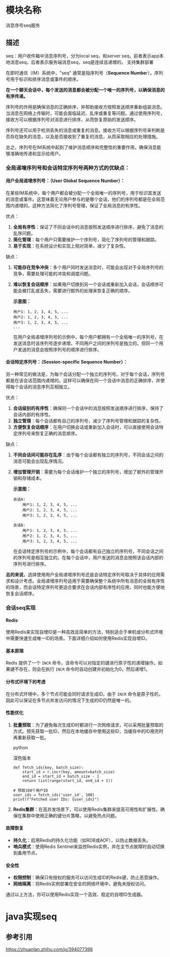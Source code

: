 # 模块名称

消息序号seq服务

## 描述

seq：用户收件箱中消息序列号，分为local seq，和server seq，前者表示app本地消息seq，后者表示服务端消息seq，seq是连续且递增的。
支持集群部署



在即时通讯（IM）系统中，"seq" 通常是指序列号（**Sequence Numbe**r）。序列号用于标识和排序消息或事件的顺序。

**在一个聊天会话中，每个发送的消息都会被分配一个唯一的序列号，以确保消息的有序传递。**

序列号的作用是确保消息的正确排序，并帮助接收方按照发送顺序重新组装消息。当消息在网络上传输时，可能会面临延迟、乱序或重复等问题。通过使用序列号，接收方可以根据序列号对消息进行排序，从而恢复原始的发送顺序。

序列号还可以用于检测丢失的消息或重复的消息。接收方可以根据序列号来判断是否存在缺失的消息，以及是否接收到了重复的消息，从而采取相应的处理措施。

总之，序列号在IM系统中起到了维护消息顺序和完整性的重要作用，确保消息能够准确地传递和显示给用户。





### 全局递增序列号和会话特定序列号两种方式的优缺点：

#### 用户全局递增序列号：（User Global Sequence Number）：

在某些IM系统中，每个用户都会被分配一个全局唯一的序列号，用于标识其发送的消息或事件。这意味着无论用户参与的是哪个会话，他们的序列号都是在全局范围内递增的。这种方法简化了序列号管理，保证了全局消息的有序性。

优点：

1. **全局有序性**：保证了不同会话中的消息按照发送顺序进行排序，避免了消息的乱序问题。
2. **简化管理**：每个用户只需要维护一个序列号，简化了序列号的管理和跟踪。
3. **易于实现**：在系统设计和实现上相对简单，减少了复杂性。

缺点：

1. **可能存在竞争冲突**：多个用户同时发送消息时，可能会出现对于全局序列号的竞争，需要处理可能的冲突和调度问题。

2. **难以恢复会话顺序**：如果用户切换到另一个会话或重新加入会话，会话顺序可能会被打乱或丢失，需要进行额外的处理来恢复正确的顺序。

   

   **示意图：**

   ```
   用户1: 1, 2, 3, 4, 5, ...
   用户2: 1, 2, 3, 4, 5, ...
   用户3: 1, 2, 3, 4, 5, ...
   ...
   ```

   在用户全局递增序列号的示例中，每个用户都拥有一个全局唯一的序列号，在发送消息时该序列号逐步递增。不同用户之间的序列号是独立的，但同一个用户发送的消息会按照序列号的顺序进行排序。

   

#### **会话特定序列号：**（Session-specific Sequence Number）：

另一种常见的做法是，为每个会话分配一个独立的序列号。对于每个会话，序列号都是在该会话范围内递增的。这样可以确保在同一个会话中消息的正确排序，并使得每个会话的消息序列互相独立。

优点：

1. **会话级别的有序性**：确保同一个会话中的消息按照发送顺序进行排序，保持了会话内部的有序性。
2. **独立管理**：每个会话都有自己的序列号，减少了序列号管理和跟踪的复杂性。
3. **方便恢复会话顺序**：在用户切换会话或重新加入会话时，可以直接使用会话特定序列号来恢复正确的消息顺序。

缺点：

1. **不同会话间可能存在乱序**：由于每个会话都有独立的序列号，不同会话之间的消息可能会出现乱序情况。

2. **增加管理开销**：需要为每个会话维护一个独立的序列号，增加了额外的管理开销和存储成本。

   **示意图：**

   ```
   会话A:
       用户1: 1, 2, 3, 4, 5, ...
       用户2: 1, 2, 3, 4, 5, ...
       用户3: 1, 2, 3, 4, 5, ...
   
   会话B:
       用户1: 1, 2, 3, 4, 5, ...
       用户2: 1, 2, 3, 4, 5, ...
       用户3: 1, 2, 3, 4, 5, ...
   ```

   在会话特定序列号的示例中，每个会话都有自己独立的序列号，不同会话之间的序列号是相互独立的。在每个会话中，用户发送的消息会按照该会话内部的序列号进行排序。

   

**总的来说**，选择使用用户全局递增序列号还是会话特定序列号取决于具体的应用需求和设计考虑。全局递增序列号适用于需要确保整个系统中所有消息的全局有序性的场景，而会话特定序列号更适合要求在会话内部有序性的应用，同时也能方便地恢复会话顺序。





### 会话seq实现

#### Redis

使用Redis来实现自增ID是一种高效且简单的方法，特别适合于单机或分布式环境中需要快速生成唯一ID的场景。下面详细介绍如何使用Redis实现自增ID。

#### 基本原理

Redis 提供了一个 `INCR` 命令，该命令可以对指定的键进行原子性的递增操作。如果键不存在，则会在执行 `INCR` 命令时自动创建并初始化为0，然后递增1。

#### 分布式环境下的考虑

在分布式环境中，多个节点可能会同时请求生成ID。由于 `INCR` 命令是原子性的，因此可以保证在多节点并发访问的情况下生成的ID仍然是唯一的。

#### 性能优化

1. **批量预取**：为了避免每次生成ID时都进行一次网络请求，可以采用批量预取的方式。预先获取一批ID，然后在本地缓存中使用这些ID，当缓存中的ID用完时再重新获取一批。

   python

   深色版本

   

   ```
   def fetch_ids(key, batch_size):
       start_id = r.incr(key, amount=batch_size)
       end_id = start_id + batch_size - 1
       return list(range(start_id, end_id + 1))
   
   # 预取100个用户ID
   user_ids = fetch_ids('user_id', 100)
   print(f"Fetched user IDs: {user_ids}")
   ```

2. **Redis集群**：在高并发场景下，可以使用Redis集群来提高可用性和扩展性。确保在集群中使用正确的键分片策略，以避免热点问题。

#### 故障恢复

- **持久化**：启用Redis的持久化功能（如RDB或AOF），以防止数据丢失。
- **哨兵模式**：使用Redis Sentinel来监控Redis实例，并在主节点故障时自动切换到备用节点。

#### 安全性

- **权限控制**：确保只有授权的服务可以访问生成ID的Redis键，防止恶意操作。
- **网络隔离**：将Redis实例部署在安全的网络环境中，避免未授权访问。

通过以上方法，你可以使用Redis实现一个高效、稳定的自增ID生成器。





# java实现seq







## 参考引用

https://zhuanlan.zhihu.com/p/394077398